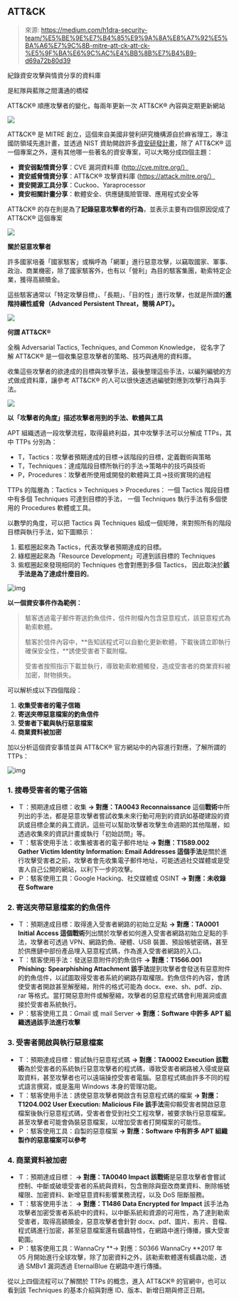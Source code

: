 ## ATT&CK

> 來源: https://medium.com/h1dra-security-team/%E5%BE%9E%E7%B4%85%E9%9A%8A%E8%A7%92%E5%BA%A6%E7%9C%8B-mitre-att-ck-att-ck-%E5%9F%BA%E6%9C%AC%E4%BB%8B%E7%B4%B9-d69a72b80d39

紀錄資安攻擊與情資分享的資料庫

是紅隊與藍隊之間溝通的橋樑

ATT&CK® 順應攻擊者的變化，每兩年更新一次 ATT&CK® 內容與定期更新網站

![](https://miro.medium.com/max/828/1*N9sDUNeBjK2Zcct3FPZZ-Q.png)

ATT&CK® 是 MITRE 創立，這個來自美國非營利研究機構源自於麻省理工，專注國防領域先進計畫，並透過 NIST 資助開啟許多[資安研發計畫](https://www.mitre.org/capabilities/cybersecurity/overview)，除了 ATT&CK® 這一個專案之外，還有其他哪一些著名的資安專案，可以大略分成四個主題：

- **資安弱點情資分享**：CVE 漏洞資料庫 (http://cve.mitre.org/）
- **資安威脅情資分享**：ATT&CK® 攻擊資料庫 (https://attack.mitre.org/）
- **資安開源工具分享**：Cuckoo、Yaraprocessor
- **資安相關計畫分享**：軟體安全、供應鏈風險管理、應用程式安全等

ATT&CK® 的存在則是為了**記錄惡意攻擊者的行為**，並表示主要有四個原因促成了 ATT&CK® 這個專案

![](https://miro.medium.com/max/828/1*j9YajuA6wZix7OB5q6w5Mg.png)

**關於惡意攻擊者**

許多國家培養「國家駭客」或稱呼為「網軍」進行惡意攻擊，以竊取國家、軍事、政治、商業機密，除了國家駭客外，也有以「營利」為目的駭客集團，勒索特定企業，獲得高額贖金。

這些駭客通常以「特定攻擊目標」、「長期」、「目的性」進行攻擊，也就是所謂的**進階持續性威脅（Advanced Persistent Threat，簡稱 APT）。**

![](https://miro.medium.com/max/828/1*P6zK2i7GH_IGLRzEM0d2AA.png)

**何謂 ATT&CK®**

全稱 Adversarial Tactics, Techniques, and Common Knowledge，
從名字了解 ATT&CK® 是一個收集惡意攻擊者的策略、技巧與通用的資料庫。

收集這些攻擊者的欲達成的目標與攻擊手法，最後整理這些手法，以編列編號的方式做成資料庫，讓參考 ATT&CK® 的人可以很快速透過編號對應到攻擊行為與手法。

![](https://miro.medium.com/max/828/1*cOFYyaV44vuK31DX22BZZg.png)

**以「攻擊者的角度」描述攻擊者用到的手法、軟體與工具**

APT 組織透過一段攻擊流程，取得最終利益，其中攻擊手法可以分解成 TTPs，其中 TTPs 分別為：

- T，Tactics：攻擊者預期達成的目標→該階段的目標，定義戰術與策略
- T，Techniques：達成階段目標所執行的手法→策略中的技巧與技術
- P，Procedures：攻擊者所使用或開發的軟體與工具→技術實現的過程

TTPs 的階層為：Tactics > Techniques > Procedures：
一個 Tactics 階段目標中有多個 Techniques 可達到目標的手法，
一個 Techniques 執行手法有多個使用的 Procedures 軟體或工具。



以數學的角度，可以把 Tactics 與 Techniques 組成一個矩陣，來對照所有的階段目標與執行手法，如下圖顯示：

1. 藍框圈起來為 Tactics，代表攻擊者預期達成的目標。
2. 綠框圈起來為「Resource Development」可達到該目標的 Techniques
3. 紫框圈起來發現相同的 Techniques 也會對應到多個 Tactics，
   因此取決於**該手法是為了達成什麼目的**。

![img](https://miro.medium.com/max/875/1*0HtpBCK-dosRk4Ux2OBAcg.png)



**以一個資安事件作為範例：**

> 駭客透過電子郵件寄送釣魚信件，信件附檔內包含惡意程式，該惡意程式為勒索軟體。
>
> 駭客於信件內容中，**告知該程式可以自動化更新軟體，下載後請立即執行確保安全性，**誘使受害者下載附檔。
>
> 受害者按照指示下載並執行，導致勒索軟體觸發，造成受害者的商業資料被加密，財物損失。

可以解析成以下四個階段：

1. **收集受害者的電子信箱**
2. **寄送夾帶惡意檔案的釣魚信件**
3. **受害者下載與執行惡意檔案**
4. **商業資料被加密**

加以分析這個資安事情並與 ATT&CK® 官方網站中的內容進行對應，了解所謂的 TTPs：

![img](https://miro.medium.com/max/875/1*gBM4_ee32wUtXHTNYVJQUQ.png)

### 1. 搜尋受害者的電子信箱

- Ｔ：預期達成目標：收集
  **→ 對應：TA0043 Reconnaissance**
  這個**戰術**中所列出的手法，都是惡意攻擊者嘗試收集未來行動可用到的資訊如基礎建設的資訊或目標企業的員工資訊，這些可以幫助攻擊者攻擊生命週期的其他階層，如透過收集來的資訊計畫或執行「初始訪問」等。
- Ｔ：駭客使用手法：收集被害者的電子郵件地址
  **→ 對應：T1589.002 Gather Victim Identity Information: Email Addresses
  **這個**手法**是關於進行攻擊受害者之前，攻擊者會先收集電子郵件地址，可能透過社交媒體或是受害人自己公開的網站，以利下一步的攻擊。
- Ｐ：駭客使用工具：Google Hacking、社交媒體或 OSINT
  **→ 對應：未收錄在 Software**

### 2. 寄送夾帶惡意檔案的釣魚信件

- Ｔ：預期達成目標：取得進入受害者網路的初始立足點
  **→ 對應：TA0001 Initial Access
  **這個**戰術**列出關於攻擊者如何進入受害者網路初始立足點的手法，攻擊者可透過 VPN、網路釣魚、硬體、USB 裝置、預設帳號密碼，甚至於供應鏈中部份產品埋入惡意程式碼，作為進入受害者網路的入口。
- Ｔ：駭客使用手法：發送惡意附件的釣魚信件
  **→ 對應：T1566.001 Phishing: Spearphishing Attachment
  **該**手法**提到攻擊者會發送有惡意附件的釣魚信件，以試圖取得受害者系統的網路存取權限。釣魚信件的內容，會誘使受害者開啟甚至解壓縮，附件的格式可能為 docx、exe、sh、pdf、zip、rar 等格式。當打開惡意附件或解壓縮，攻擊者的惡意程式碼會利用漏洞或直接於受害者系統執行。
- Ｐ：駭客使用工具：Gmail 或 mail Server
  **→ 對應：Software 中許多 APT 組織透過該手法進行攻擊**

### 3. 受害者開啟與執行惡意檔案

- Ｔ：預期達成目標：嘗試執行惡意程式碼
  **→ 對應：TA0002 Execution
  **該**戰術**為於受害者的系統執行惡意攻擊者的程式碼，導致受害者網路被入侵或是竊取資料，甚至攻擊者也可以遠端操控受害者電腦。惡意程式碼由許多不同的程式語言撰寫，或是濫用 Windows 本身的管理功能。
- Ｔ：駭客使用手法：誘使惡意攻擊者開啟含有惡意程式碼的檔案
  **→ 對應：T1204.002 User Execution: Malicious File
  **該**手法**需仰賴受害者開啟惡意檔案後執行惡意程式碼，受害者會受到社交工程攻擊，被要求執行惡意檔案。甚至攻擊者可能會偽裝惡意檔案，以增加受害者打開檔案的可能性。
- Ｐ：駭客使用工具：自製的惡意檔案
  **→ 對應：Software 中有許多 APT 組織製作的惡意檔案可以參考**

### 4. 商業資料被加密

- Ｔ：預期達成目標：
  **→ 對應：TA0040 Impact
  **該**戰術**是惡意攻擊者會嘗試控制、中斷或破壞受害者的系統與資料，包含刪除與竄改商業資料、刪除帳號權限、加密資料、新增惡意資料影響業務流程，以及 DoS 阻斷服務。
- Ｔ：駭客使用手法：
  **→ 對應：T1486 Data Encrypted for Impact**
  該手法為攻擊者加密受害者系統中的資料，以中斷系統和資源的可用性，為了達到勒索受害者，取得高額贖金，惡意攻擊者會針對 docx、pdf、圖片、影片、音檔、程式碼進行加密，甚至惡意檔案還有蠕蟲特性，在網路中進行傳播，擴大受害範圍。
- Ｐ：駭客使用工具：WannaCry
  **→ 對應：S0366 WannaCry
  **2017 年 05 月開始進行全球攻擊，除了加密資料之外，該勒索軟體還有蠕蟲功能，透過 SMBv1 漏洞透過 EternalBlue 在網路中進行傳播。

從以上四個流程可以了解關於 TTPs 的概念，進入 ATT&CK® 的官網中，也可以看到該 Techniques 的基本介紹與對應 ID、版本、新增日期與修正日期。